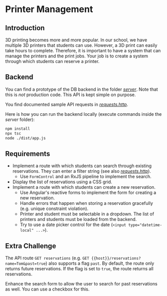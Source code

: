 # Printer Management

## Introduction

3D printing becomes more and more popular. In our school, we have multiple 3D printers that students can use. However, a 3D print can easily take hours to complete. Therefore, it is important to have a system that can manage the printers and the print jobs. Your job is to create a system through which students can reserve a printer.

## Backend

You can find a prototype of the DB backend in the folder [_server_](./server). Note that this is _not_ production code. This API is kept simple on purpose.

You find documented sample API requests in [_requests.http_](./server/requests.http).

Here is how you can run the backend locally (execute commands inside the _server_ folder):

```bash
npm install
npx tsc
node ./dist/app.js
```

## Requirements

* Implement a route with which students can search through existing reservations. They can enter a filter string (see also [_requests.http_](./server/requests.http)).
  * Use `FormControl` and an RxJS pipeline to implement the search.
* Display the list of reservations using a CSS grid.
* Implement a route with which students can create a new reservation.
  * Use Angular's reactive forms to implement the form for creating a new reservation.
  * Handle errors that happen when storing a reservation gracefully (e.g. unique constraint violation).
  * Printer and student must be selectable in a dropdown. The list of printers and students must be loaded from the backend.
  * Try to use a date picker control for the date (`<input type="datetime-local" ...>`).

## Extra Challenge

The API route `GET reservations` (e.g. `GET {{host}}/reservations?name=Tom&past=true`) also supports a flag `past`. By default, the route only returns future reservations. If the flag is set to `true`, the route returns all reservations.

Enhance the search form to allow the user to search for past reservations as well. You can use a checkbox for this.
